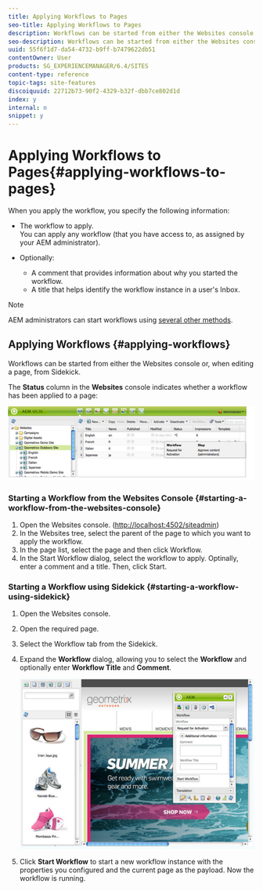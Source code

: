 ```yaml
---
title: Applying Workflows to Pages
seo-title: Applying Workflows to Pages
description: Workflows can be started from either the Websites console or, when editing a page, from Sidekick.
seo-description: Workflows can be started from either the Websites console or, when editing a page, from Sidekick.
uuid: 55f6f1d7-da54-4732-b9ff-b7479622db51
contentOwner: User
products: SG_EXPERIENCEMANAGER/6.4/SITES
content-type: reference
topic-tags: site-features
discoiquuid: 22712b73-90f2-4329-b32f-dbb7ce802d1d
index: y
internal: n
snippet: y
---
```


# Applying Workflows to Pages{#applying-workflows-to-pages}

When you apply the workflow, you specify the following information:

* The workflow to apply.  
  You can apply any workflow (that you have access to, as assigned by your AEM administrator).
* Optionally:

    * A comment that provides information about why you started the workflow. 
    * A title that helps identify the workflow instance in a user's Inbox.

>[!NOTE]
>
>AEM administrators can start workflows using [several other methods](../../../sites/administering/using/workflows-starting.md).

## Applying Workflows {#applying-workflows}

Workflows can be started from either the Websites console or, when editing a page, from Sidekick.

The **Status** column in the **Websites** console indicates whether a workflow has been applied to a page:

![](assets/workflowstatus.png)

### Starting a Workflow from the Websites Console {#starting-a-workflow-from-the-websites-console}

1. Open the Websites console. ([http://localhost:4502/siteadmin](http://localhost:4502/siteadmin))
1. In the Websites tree, select the parent of the page to which you want to apply the workflow.
1. In the page list, select the page and then click Workflow.
1. In the Start Workflow dialog, select the workflow to apply. Optinally, enter a comment and a title. Then, click Start.

### Starting a Workflow using Sidekick {#starting-a-workflow-using-sidekick}

1. Open the Websites console.
1. Open the required page.
1. Select the Workflow tab from the Sidekick.
1. Expand the **Workflow** dialog, allowing you to select the **Workflow** and optionally enter **Workflow Title** and **Comment**.

   ![](assets/workflowstartsidekick.png)

1. Click **Start Workflow** to start a new workflow instance with the properties you configured and the current page as the payload. Now the workflow is running.

